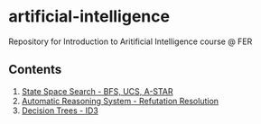 # artificial-intelligence
Repository for Introduction to Aritificial Intelligence course @ FER

## Contents
1. [State Space Search - BFS, UCS, A-STAR](https://github.com/bronemos/artificial-intelligence/blob/main/lab1py/solution.py)
2. [Automatic Reasoning System - Refutation Resolution](https://github.com/bronemos/artificial-intelligence/blob/main/lab2py/solution.py)
3. [Decision Trees - ID3](https://github.com/bronemos/artificial-intelligence/blob/main/lab3py/solution.py)
